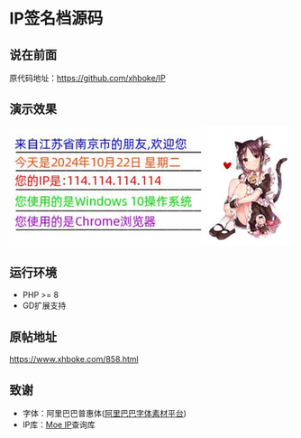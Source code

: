 # IP签名档源码
## 说在前面
原代码地址：https://github.com/xhboke/IP
## 演示效果
![演示图片](./IP-test.png)
## 运行环境
* PHP >= 8
* GD扩展支持
## 原帖地址
https://www.xhboke.com/858.html
## 致谢
* 字体：阿里巴巴普惠体(<a href="https://alibabafont.taobao.com/">阿里巴巴字体素材平台</a>)
* IP库：[Moe IP](https://ip-moe.zerodream.net/)查询库
